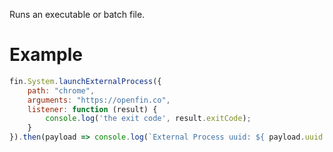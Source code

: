 Runs an executable or batch file.
# Example

```js
fin.System.launchExternalProcess({
    path: "chrome",
    arguments: "https://openfin.co",
    listener: function (result) {
        console.log('the exit code', result.exitCode);
    }
}).then(payload => console.log(`External Process uuid: ${ payload.uuid }`)).catch(error => console.log(error));
```